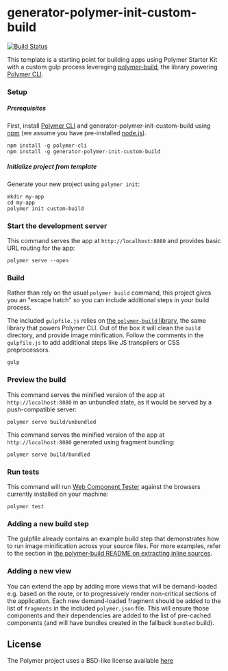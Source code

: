 # generator-polymer-init-custom-build

[![Build Status](https://travis-ci.org/PolymerElements/generator-polymer-init-custom-build.svg?branch=eslint-travis)](https://travis-ci.org/PolymerElements/generator-polymer-init-custom-build)

This template is a starting point for building apps using Polymer Starter Kit
with a custom gulp process leveraging 
[polymer-build](https://github.com/Polymer/polymer-build), the library 
powering [Polymer CLI](https://github.com/Polymer/polymer-cli).

### Setup

##### Prerequisites

First, install 
[Polymer CLI](https://www.polymer-project.org/1.0/docs/tools/polymer-cli)
and generator-polymer-init-custom-build using 
[npm](https://www.npmjs.com/) 
(we assume you have pre-installed [node.js](https://nodejs.org/)).

    npm install -g polymer-cli
    npm install -g generator-polymer-init-custom-build

##### Initialize project from template

Generate your new project using `polymer init`:

    mkdir my-app
    cd my-app
    polymer init custom-build

### Start the development server

This command serves the app at `http://localhost:8080` and provides basic URL
routing for the app:

    polymer serve --open

### Build

Rather than rely on the usual `polymer build` command, this project gives you
an "escape hatch" so you can include additional steps in your build process.

The included `gulpfile.js` relies on 
[the `polymer-build` library](https://github.com/Polymer/polymer-build),
the same library that powers Polymer CLI. Out of the box it will clean the 
`build` directory, and provide image minification. Follow the comments in the 
`gulpfile.js` to add additional steps like JS transpilers or CSS preprocessors.

    gulp

### Preview the build

This command serves the minified version of the app at `http://localhost:8080`
in an unbundled state, as it would be served by a push-compatible server:

    polymer serve build/unbundled

This command serves the minified version of the app at `http://localhost:8080`
generated using fragment bundling:

    polymer serve build/bundled

### Run tests

This command will run
[Web Component Tester](https://github.com/Polymer/web-component-tester) against 
the browsers currently installed on your machine:

    polymer test

### Adding a new build step

The gulpfile already contains an example build step that demonstrates how to
run image minification across your source files. For more examples, refer to
the section in 
[the polymer-build README on extracting inline sources](https://github.com/Polymer/polymer-build#extracting-inlined-cssjs).

### Adding a new view

You can extend the app by adding more views that will be demand-loaded
e.g. based on the route, or to progressively render non-critical sections
of the application.  Each new demand-loaded fragment should be added to the
list of `fragments` in the included `polymer.json` file.  This will ensure
those components and their dependencies are added to the list of pre-cached
components (and will have bundles created in the fallback `bundled` build).

## License

The Polymer project uses a BSD-like license available [here](./LICENSE.txt)
